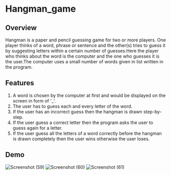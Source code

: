 # Hangman_game
## Overview
Hangman is a paper and pencil guessing game for two or more players. One player thinks of a word, phrase or sentence and the other(s) tries to guess it by suggesting letters within a certain number of guesses.Here the player who thinks about the word is the computer and the one who guesses it is the user.The computer uses a small number of words given in list written in the program.
## Features
1. A word is chosen by the computer at first and would be displayed on the screen in form of '_'.
2. The user has to guess each and every letter of the word.
3. If the user has an incorrect guess then the hangman is drawn step-by-step.
4. If the user guess a correct letter then the program asks the user to guess again for a letter.
5. If the user guess all the letters of a word correctly before the hangman is drawn completely then the user wins otherwise  the user loses.
## Demo
![Screenshot (59)](https://user-images.githubusercontent.com/48888895/122565865-8fa20880-d064-11eb-8b06-d4dbb2600c2c.png)
![Screenshot (60)](https://user-images.githubusercontent.com/48888895/122565879-92046280-d064-11eb-8435-579e01e4eb23.png)
![Screenshot (61)](https://user-images.githubusercontent.com/48888895/122565889-9466bc80-d064-11eb-8dc7-0fe4e854d35e.png)
